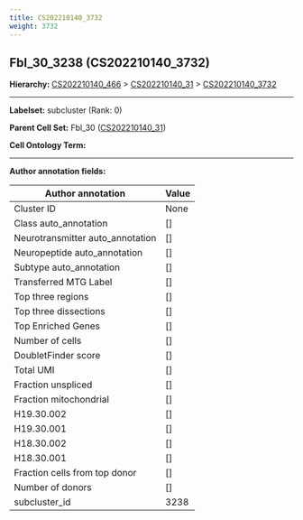 ```yaml
---
title: CS202210140_3732
weight: 3732
---
```

## Fbl_30_3238 (CS202210140_3732)
<b>Hierarchy: </b>
[CS202210140_466](cell_sets/CS202210140_466.md) >
[CS202210140_31](cell_sets/CS202210140_31.md) >
[CS202210140_3732](cell_sets/CS202210140_3732.md)

---


**Labelset:** subcluster (Rank: 0)

**Parent Cell Set:** Fbl_30 ([CS202210140_31](cell_sets/CS202210140_31.md))



**Cell Ontology Term:** 

[MARKER GENES.]: #


---

[TRANSFERRED ANNOTATIONS.]: #


[AUTHOR ANNOTATION FIELDS.]: #


**Author annotation fields:**

| Author annotation | Value |
|-------------------|-------|
|Cluster ID|None|
|Class auto_annotation|[]|
|Neurotransmitter auto_annotation|[]|
|Neuropeptide auto_annotation|[]|
|Subtype auto_annotation|[]|
|Transferred MTG Label|[]|
|Top three regions|[]|
|Top three dissections|[]|
|Top Enriched Genes|[]|
|Number of cells|[]|
|DoubletFinder score|[]|
|Total UMI|[]|
|Fraction unspliced|[]|
|Fraction mitochondrial|[]|
|H19.30.002|[]|
|H19.30.001|[]|
|H18.30.002|[]|
|H18.30.001|[]|
|Fraction cells from top donor|[]|
|Number of donors|[]|
|subcluster_id|3238|
